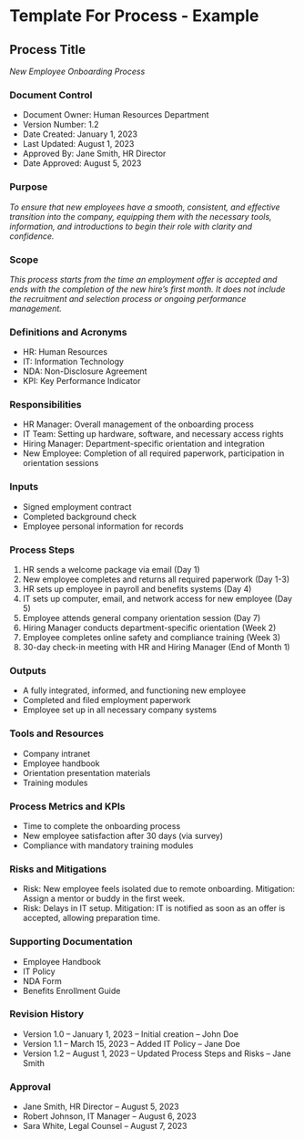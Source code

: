 # Template For Process - Example 

## Process Title
*New Employee Onboarding Process*

### Document Control
* Document Owner: Human Resources Department
* Version Number: 1.2
* Date Created: January 1, 2023
* Last Updated: August 1, 2023
* Approved By: Jane Smith, HR Director
* Date Approved: August 5, 2023

### Purpose
*To ensure that new employees have a smooth, consistent, and effective transition into the company, equipping them with the necessary tools, information, and introductions to begin their role with clarity and confidence.*

### Scope
*This process starts from the time an employment offer is accepted and ends with the completion of the new hire’s first month. It does not include the recruitment and selection process or ongoing performance management.*

### Definitions and Acronyms
* HR: Human Resources
* IT: Information Technology
* NDA: Non-Disclosure Agreement
* KPI: Key Performance Indicator

### Responsibilities
* HR Manager: Overall management of the onboarding process
* IT Team: Setting up hardware, software, and necessary access rights
* Hiring Manager: Department-specific orientation and integration
* New Employee: Completion of all required paperwork, participation in orientation sessions

### Inputs
* Signed employment contract
* Completed background check
* Employee personal information for records

### Process Steps
1. HR sends a welcome package via email (Day 1)
2. New employee completes and returns all required paperwork (Day 1-3)
3. HR sets up employee in payroll and benefits systems (Day 4)
4. IT sets up computer, email, and network access for new employee (Day 5)
5. Employee attends general company orientation session (Day 7)
6. Hiring Manager conducts department-specific orientation (Week 2)
7. Employee completes online safety and compliance training (Week 3)
8. 30-day check-in meeting with HR and Hiring Manager (End of Month 1)

### Outputs
* A fully integrated, informed, and functioning new employee
* Completed and filed employment paperwork
* Employee set up in all necessary company systems

### Tools and Resources
* Company intranet
* Employee handbook
* Orientation presentation materials
* Training modules

### Process Metrics and KPIs
* Time to complete the onboarding process
* New employee satisfaction after 30 days (via survey)
* Compliance with mandatory training modules

### Risks and Mitigations
* Risk: New employee feels isolated due to remote onboarding. Mitigation: Assign a mentor or buddy in the first week.
* Risk: Delays in IT setup. Mitigation: IT is notified as soon as an offer is accepted, allowing preparation time.

### Supporting Documentation
* Employee Handbook
* IT Policy
* NDA Form
* Benefits Enrollment Guide

### Revision History
* Version 1.0 – January 1, 2023 – Initial creation – John Doe
* Version 1.1 – March 15, 2023 – Added IT Policy – Jane Doe
* Version 1.2 – August 1, 2023 – Updated Process Steps and Risks – Jane Smith

### Approval
* Jane Smith, HR Director – August 5, 2023
* Robert Johnson, IT Manager – August 6, 2023
* Sara White, Legal Counsel – August 7, 2023